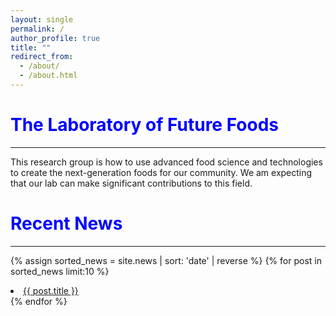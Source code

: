 ```yaml
---
layout: single
permalink: /
author_profile: true
title: ""
redirect_from:
  - /about/
  - /about.html
---
```


<span style="color:blue">The Laboratory of Future Foods</span>
==============
----------------------

This research group is how to use advanced food science and technologies to create the next-generation foods for our community. We am expecting that our lab can make significant contributions to this field.

<span style="color:blue">Recent News</span>
==============
----------------------

{% assign sorted_news = site.news | sort: 'date' | reverse %}
{% for post in sorted_news limit:10  %}
  <li>
    <a href="post-link" href="{{ post.url | prepend: site.baseurl }}">{{ post.title }}</a>
  </li>
{% endfor %}


